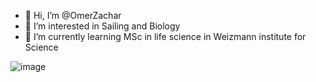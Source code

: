 

- 👋 Hi, I’m @OmerZachar
- 👀 I’m interested in Sailing and Biology
- 🌱 I’m currently learning MSc in life science in Weizmann institute for Science

![image](https://github.com/OmerZachar/OZ-demo.github.io/assets/166693060/af678ece-fb2f-4da8-b62f-58d5e63b6fa6)
